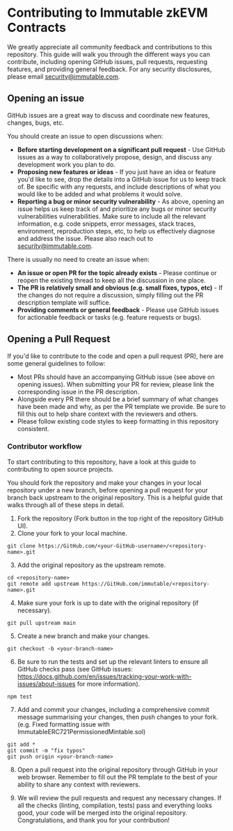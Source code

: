 # Contributing to Immutable zkEVM Contracts

We greatly appreciate all community feedback and contributions to this repository. This guide will walk you through the different ways you can contribute, including opening GitHub issues, pull requests, requesting features, and providing general feedback. For any security disclosures, please email security@immutable.com.

## Opening an issue

GitHub issues are a great way to discuss and coordinate new features, changes, bugs, etc.

You should create an issue to open discussions when:

- **Before starting development on a significant pull request** - Use GitHub issues as a way to collaboratively propose, design, and discuss any development work you plan to do.
- **Proposing new features or ideas** - If you just have an idea or feature you'd like to see, drop the details into a GitHub issue for us to keep track of. Be specific with any requests, and include descriptions of what you would like to be added and what problems it would solve.
- **Reporting a bug or minor security vulnerability** - As above, opening an issue helps us keep track of and prioritize any bugs or minor security vulnerabilities vulnerabilities. Make sure to include all the relevant information, e.g. code snippets, error messages, stack traces, environment, reproduction steps, etc, to help us effectively diagnose and address the issue. Please also reach out to security@immutable.com.

There is usually no need to create an issue when:

- **An issue or open PR for the topic already exists** - Please continue or reopen the existing thread to keep all the discussion in one place.
- **The PR is relatively small and obvious (e.g. small fixes, typos, etc)** - If the changes do not require a discussion, simply filling out the PR description template will suffice.
- **Providing comments or general feedback** - Please use GitHub issues for actionable feedback or tasks (e.g. feature requests or bugs).

## Opening a Pull Request

If you'd like to contribute to the code and open a pull request (PR), here are some general guidelines to follow:

- Most PRs should have an accompanying GitHub issue (see above on opening issues). When submitting your PR for review, please link the corresponding issue in the PR description.
- Alongside every PR there should be a brief summary of what changes have been made and why, as per the PR template we provide. Be sure to fill this out to help share context with the reviewers and others.
- Please follow existing code styles to keep formatting in this repository consistent.

### Contributor workflow

To start contributing to this repository, have a look at this guide to contributing to open source projects.

You should fork the repository and make your changes in your local repository under a new branch, before opening a pull request for your branch back upstream to the original repository. This is a helpful guide that walks through all of these steps in detail.

1. Fork the repository (Fork button in the top right of the repository GitHub UI).
2. Clone your fork to your local machine.

```
git clone https://GitHub.com/<your-GitHub-username>/<repository-name>.git
```

3. Add the original repository as the upstream remote.

```
cd <repository-name>
git remote add upstream https://GitHub.com/immutable/<repository-name>.git
```
4. Make sure your fork is up to date with the original repository (if necessary).

```
git pull upstream main
```

5. Create a new branch and make your changes.

```
git checkout -b <your-branch-name>
```

6. Be sure to run the tests and set up the relevant linters to ensure all GitHub checks pass (see GitHub issues: https://docs.github.com/en/issues/tracking-your-work-with-issues/about-issues for more information).

```
npm test
```

7. Add and commit your changes, including a comprehensive commit message summarising your changes, then push changes to your fork. (e.g. Fixed formatting issue with ImmutableERC721PermissionedMintable.sol)

```
git add *
git commit -m "fix typos"
git push origin <your-branch-name>
```

8. Open a pull request into the original repository through GitHub in your web browser. Remember to fill out the PR template to the best of your ability to share any context with reviewers.

9. We will review the pull requests and request any necessary changes. If all the checks (linting, compilation, tests) pass and everything looks good, your code will be merged into the original repository. Congratulations, and thank you for your contribution!
